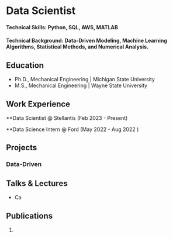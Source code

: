 # Data Scientist

#### Technical Skills: Python, SQL, AWS, MATLAB

#### Technical Background: Data-Driven Modeling, Machine Learning Algorithms, Statistical Methods, and Numerical Analysis.

## Education
- Ph.D., Mechanical Engineering | Michigan State University 						       		
- M.S., Mechanical Engineering | Wayne State University  		


## Work Experience
**Data Scientist @ Stellantis (Feb 2023 - Present)

**Data Science  Intern @ Ford (May 2022 - Aug 2022 )

## Projects
### Data-Driven 



## Talks & Lectures
- Ca

## Publications
1. 


